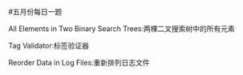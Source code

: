 #五月份每日一题

All Elements in Two Binary Search Trees:两棵二叉搜索树中的所有元素

Tag Validator:标签验证器

Reorder Data in Log Files:重新排列日志文件